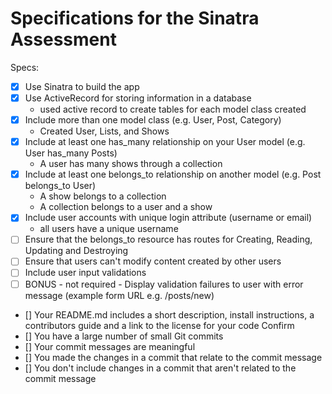 # Specifications for the Sinatra Assessment

Specs:
- [X] Use Sinatra to build the app
- [X] Use ActiveRecord for storing information in a database
    - used active record to create tables for each model class created
- [X] Include more than one model class (e.g. User, Post, Category) 
    - Created User, Lists, and Shows
- [X] Include at least one has_many relationship on your User model (e.g. User has_many Posts)
    - A user has many shows through a collection
- [X] Include at least one belongs_to relationship on another model (e.g. Post belongs_to User)
    - A show belongs to a collection
    - A collection belongs to a user and a show
- [X] Include user accounts with unique login attribute (username or email)
    - all users have a unique username
- [ ] Ensure that the belongs_to resource has routes for Creating, Reading, Updating and Destroying
- [ ] Ensure that users can't modify content created by other users
- [ ] Include user input validations
- [ ] BONUS - not required - Display validation failures to user with error message (example form URL e.g. /posts/new)
- [] Your README.md includes a short description, install instructions, a contributors guide and a link to the license for your code
Confirm
- [] You have a large number of small Git commits 
- [] Your commit messages are meaningful
- [] You made the changes in a commit that relate to the commit message
- [] You don't include changes in a commit that aren't related to the commit message
